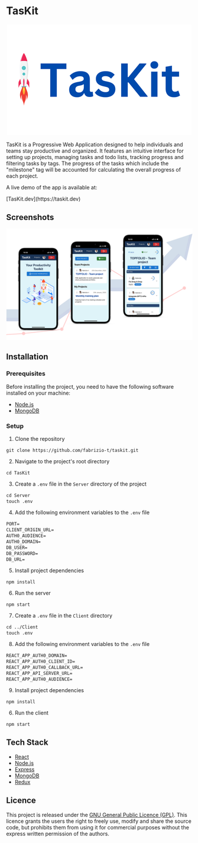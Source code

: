 # TasKit

<p align="center">
  <img src="images/logo.png" />
</p>

<p>TasKit is a Progressive Web Application designed to help individuals and teams stay productive and organized. It features an intuitive interface for setting up projects, managing tasks and todo lists, tracking progress and filtering tasks by tags. The progress of the tasks which include the "milestone" tag will be accounted for calculating the overall progress of each project.</p>
<p>A live demo of the app is available at:</p>
[TasKit.dev](https://taskit.dev)

## Screenshots

<p align="center">
  <img src="images/10.png" />
</p>

## Installation

### Prerequisites
Before installing the project, you need to have the following software installed on your machine:
- [Node.js](https://nodejs.org/en/download/)
- [MongoDB](https://www.mongodb.com/download-center)

### Setup
1. Clone the repository
```
git clone https://github.com/fabrizio-t/taskit.git
```
2. Navigate to the project's root directory
```
cd TasKit
```
3. Create a `.env` file in the `Server` directory of the project
```
cd Server
touch .env
```
4. Add the following environment variables to the `.env` file
```
PORT=
CLIENT_ORIGIN_URL=
AUTH0_AUDIENCE=
AUTH0_DOMAIN=
DB_USER=
DB_PASSWORD=
DB_URL=
```
5. Install project dependencies
```
npm install
```
6. Run the server
```
npm start
```
7. Create a `.env` file in the `Client` directory
```
cd ../Client
touch .env
```
8. Add the following environment variables to the `.env` file
```
REACT_APP_AUTH0_DOMAIN=
REACT_APP_AUTH0_CLIENT_ID=
REACT_APP_AUTH0_CALLBACK_URL=
REACT_APP_API_SERVER_URL=
REACT_APP_AUTH0_AUDIENCE=
```
9. Install project dependencies
```
npm install
```
6. Run the client
```
npm start
```

## Tech Stack
- [React](https://reactjs.org/)
- [Node.js](https://nodejs.org/)
- [Express](https://expressjs.com/)
- [MongoDB](https://www.mongodb.com/)
- [Redux](https://redux.js.org/)

## Licence
This project is released under the [GNU General Public Licence (GPL)](https://www.gnu.org/licenses/gpl-3.0.en.html). This licence grants the users the right to freely use, modify and share the source code, but prohibits them from using it for commercial purposes without the express written permission of the authors.
